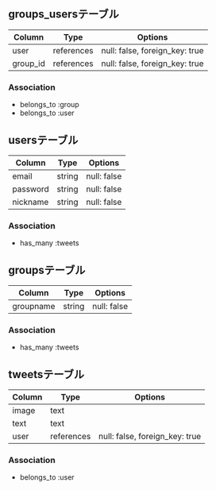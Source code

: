 ## groups_usersテーブル

|Column|Type|Options|
|------|----|-------|
|user|references|null: false, foreign_key: true|
|group_id|references|null: false, foreign_key: true|

### Association
- belongs_to :group
- belongs_to :user

## usersテーブル
|Column|Type|Options|
|------|----|-------|
|email|string|null: false|
|password|string|null: false|
|nickname|string|null: false|
### Association
- has_many :tweets

## groupsテーブル
|Column|Type|Options|
|------|----|-------|
|groupname|string|null: false|
### Association
- has_many :tweets

## tweetsテーブル
|Column|Type|Options|
|------|----|-------|
|image|text||
|text|text||
|user|references|null: false, foreign_key: true|
### Association
- belongs_to :user
